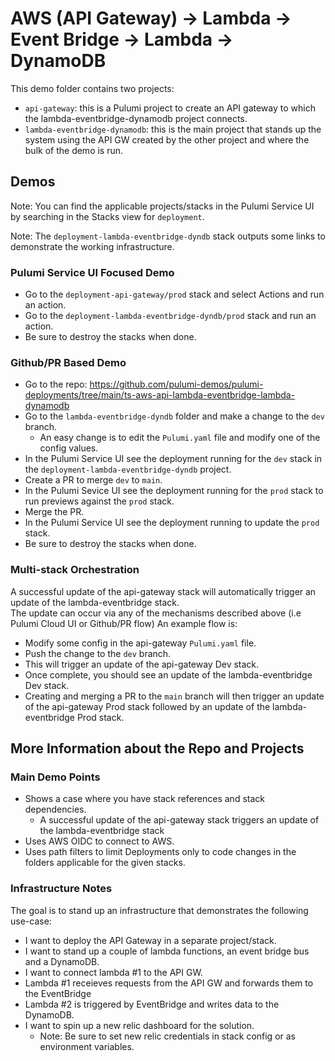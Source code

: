 # AWS (API Gateway) -> Lambda -> Event Bridge -> Lambda -> DynamoDB

This demo folder contains two projects:
- `api-gateway`: this is a Pulumi project to create an API gateway to which the lambda-eventbridge-dynamodb project connects. 
- `lambda-eventbridge-dynamodb`: this is the main project that stands up the system using the API GW created by the other project and where the bulk of the demo is run.

## Demos

Note: You can find the applicable projects/stacks in the Pulumi Service UI by searching in the Stacks view for `deployment`.

Note: The `deployment-lambda-eventbridge-dyndb` stack outputs some links to demonstrate the working infrastructure.

### Pulumi Service UI Focused Demo

* Go to the `deployment-api-gateway/prod` stack and select Actions and run an action.
* Go to the `deployment-lambda-eventbridge-dyndb/prod` stack and run an action.
* Be sure to destroy the stacks when done.

### Github/PR Based Demo

* Go to the repo: https://github.com/pulumi-demos/pulumi-deployments/tree/main/ts-aws-api-lambda-eventbridge-lambda-dynamodb 
* Go to the `lambda-eventbridge-dyndb` folder and make a change to the `dev` branch.
  * An easy change is to edit the `Pulumi.yaml` file and modify one of the config values.
* In the Pulumi Service UI see the deployment running for the `dev` stack in the `deployment-lambda-eventbridge-dyndb` project.
* Create a PR to merge `dev` to `main`.
* In the Pulumi Sevice UI see the deployment running for the `prod` stack to run previews against the `prod` stack.
* Merge the PR.
* In the Pulumi Service UI see the deployment running to update the `prod` stack. 
* Be sure to destroy the stacks when done.

### Multi-stack Orchestration
A successful update of the api-gateway stack will automatically trigger an update of the lambda-eventbridge stack.  
The update can occur via any of the mechanisms described above (i.e Pulumi Cloud UI or Github/PR flow)
An example flow is:

* Modify some config in the api-gateway `Pulumi.yaml` file.
* Push the change to the `dev` branch.
* This will trigger an update of the api-gateway Dev stack.
* Once complete, you should see an update of the lambda-eventbridge Dev stack.
* Creating and merging a PR to the `main` branch will then trigger an update of the api-gateway Prod stack followed by an update of the lambda-eventbridge Prod stack.

## More Information about the Repo and Projects

### Main Demo Points

* Shows a case where you have stack references and stack dependencies.
  * A successful update of the api-gateway stack triggers an update of the lambda-eventbridge stack
* Uses AWS OIDC to connect to AWS.
* Uses path filters to limit Deployments only to code changes in the folders applicable for the given stacks.

### Infrastructure Notes

The goal is to stand up an infrastructure that demonstrates the following use-case:

- I want to deploy the API Gateway in a separate project/stack.
- I want to stand up a couple of lambda functions, an event bridge bus and a DynamoDB.
- I want to connect lambda #1 to the API GW.
- Lambda #1 receieves requests from the API GW and forwards them to the EventBridge
- Lambda #2 is triggered by EventBridge and writes data to the DynamoDB.
- I want to spin up a new relic dashboard for the solution.
  - Note: Be sure to set new relic credentials in stack config or as environment variables.
